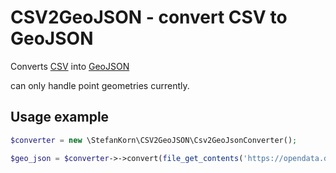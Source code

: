 # CSV2GeoJSON - convert CSV to GeoJSON

Converts [CSV](http://en.wikipedia.org/wiki/Comma-separated_values) into [GeoJSON](http://www.geojson.org/)

can only handle point geometries currently.

## Usage example

```php
$converter = new \StefanKorn\CSV2GeoJSON\Csv2GeoJsonConverter();

$geo_json = $converter->->convert(file_get_contents('https://opendata.duesseldorf.de/sites/default/files/Bezirksverwaltungsstellen%20in%20D%C3%BCsseldorf_0.csv'), FALSE, [], ';');
```
